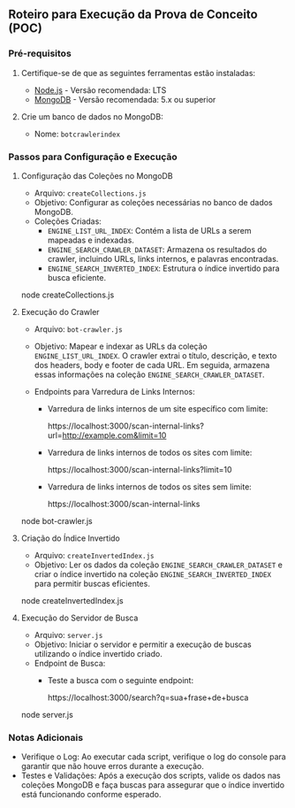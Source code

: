## Roteiro para Execução da Prova de Conceito (POC)

### Pré-requisitos

1. Certifique-se de que as seguintes ferramentas estão instaladas:
   - [Node.js](https://nodejs.org/) - Versão recomendada: LTS
   - [MongoDB](https://www.mongodb.com/try/download/community) - Versão recomendada: 5.x ou superior

2. Crie um banco de dados no MongoDB:
   - Nome: `botcrawlerindex`

### Passos para Configuração e Execução

1. Configuração das Coleções no MongoDB

   - Arquivo: `createCollections.js`
   - Objetivo: Configurar as coleções necessárias no banco de dados MongoDB.
   - Coleções Criadas:
     - `ENGINE_LIST_URL_INDEX`: Contém a lista de URLs a serem mapeadas e indexadas.
     - `ENGINE_SEARCH_CRAWLER_DATASET`: Armazena os resultados do crawler, incluindo URLs, links internos, e palavras encontradas.
     - `ENGINE_SEARCH_INVERTED_INDEX`: Estrutura o índice invertido para busca eficiente.

   node createCollections.js

2. Execução do Crawler

   - Arquivo: `bot-crawler.js`
   - Objetivo: Mapear e indexar as URLs da coleção `ENGINE_LIST_URL_INDEX`. O crawler extrai o título, descrição, e texto dos headers, body e footer de cada URL. Em seguida, armazena essas informações na coleção `ENGINE_SEARCH_CRAWLER_DATASET`.
   
   - Endpoints para Varredura de Links Internos:
     - Varredura de links internos de um site específico com limite:
       
       https://localhost:3000/scan-internal-links?url=http://example.com&limit=10
       
     - Varredura de links internos de todos os sites com limite:
       
       https://localhost:3000/scan-internal-links?limit=10
       
     - Varredura de links internos de todos os sites sem limite:
       
       https://localhost:3000/scan-internal-links
       
   node bot-crawler.js

3. Criação do Índice Invertido

   - Arquivo: `createInvertedIndex.js`
   - Objetivo: Ler os dados da coleção `ENGINE_SEARCH_CRAWLER_DATASET` e criar o índice invertido na coleção `ENGINE_SEARCH_INVERTED_INDEX` para permitir buscas eficientes.

   node createInvertedIndex.js
   
4. Execução do Servidor de Busca

   - Arquivo: `server.js`
   - Objetivo: Iniciar o servidor e permitir a execução de buscas utilizando o índice invertido criado.
   - Endpoint de Busca:
     - Teste a busca com o seguinte endpoint:
       
       https://localhost:3000/search?q=sua+frase+de+busca
         
   node server.js
   
### Notas Adicionais

- Verifique o Log: Ao executar cada script, verifique o log do console para garantir que não houve erros durante a execução.
- Testes e Validações: Após a execução dos scripts, valide os dados nas coleções MongoDB e faça buscas para assegurar que o índice invertido está funcionando conforme esperado.
